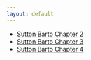 ```yaml
---
layout: default
---
```



- [Sutton Barto Chapter 2](sutton_barto_notes/chapter02-multi-armed-badits.html)
- [Sutton Barto Chapter 3](sutton_barto_notes/chapter03-finite-markov-decision-processes.html)
- [Sutton Barto Chapter 4](sutton_barto_notes/chapter04-dynamic-programming.html)